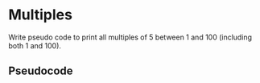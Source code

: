 # Multiples

Write pseudo code to print all multiples of 5 between 1 and 100 (including both 1 and 100).

## Pseudocode

